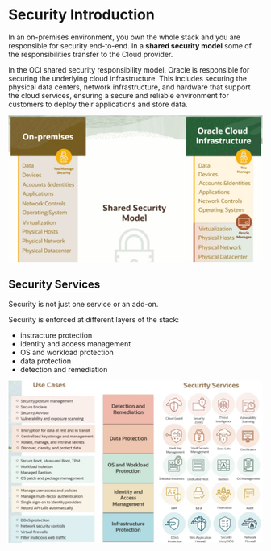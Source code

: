 # Security Introduction

In an on-premises environment, you own the whole stack and you are responsible for security end-to-end. In a **shared security model** some of the responsibilities transfer to the Cloud provider.

In the OCI shared security responsibility model, Oracle is responsible for securing the underlying cloud infrastructure. This includes securing the physical data centers, network infrastructure, and hardware that support the cloud services, ensuring a secure and reliable environment for customers to deploy their applications and store data.

![Shared Secuirty Model](../images/shared_security_model.png)

## Security Services

Security is not just one service or an add-on. 

Security is enforced at different layers of the stack:
- instracture protection
- identity and access management
- OS and workload protection
- data protection
- detection and remediation

![Security Services](../images/security_services.png)


